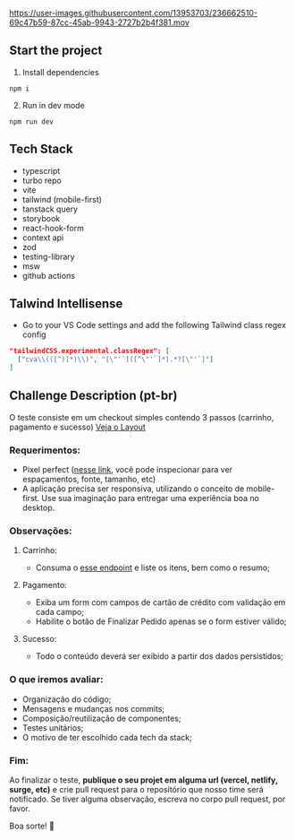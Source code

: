 




https://user-images.githubusercontent.com/13953703/236662510-69c47b59-87cc-45ab-9943-2727b2b4f381.mov




## Start the project
1. Install dependencies

```
npm i
```

2. Run in dev mode

```
npm run dev
```

## Tech Stack
- typescript
- turbo repo
- vite
- tailwind (mobile-first)
- tanstack query
- storybook
- react-hook-form
- context api
- zod
- testing-library
- msw
- github actions

## Talwind Intellisense

- Go to your VS Code settings and add the following Tailwind class regex config

```json
"tailwindCSS.experimental.classRegex": [
  ["cva\\(([^)]*)\\)", "[\"'`]([^\"'`]*).*?[\"'`]"]
]
```

## Challenge Description (pt-br)

O teste consiste em um checkout simples contendo 3 passos (carrinho, pagamento e sucesso) [Veja o Layout](https://www.figma.com/proto/VAOqGCWUNg13WE1t05I7xy/TestFront?page-id=15211%3A254388&node-id=15212%3A255342&viewport=415%2C484%2C0.66&scaling=min-zoom&starting-point-node-id=15212%3A254392&show-proto-sidebar=1)

### Requerimentos:

- Pixel perfect ([nesse link](https://www.figma.com/file/VAOqGCWUNg13WE1t05I7xy/TestFront?node-id=15211%3A254388&t=2A5yzAbeVSPYi4sw-1), você pode inspecionar para ver espaçamentos, fonte, tamanho, etc)
- A aplicação precisa ser responsiva, utilizando o conceito de mobile-first. Use sua imaginação para entregar uma experiência boa no desktop.

### Observações:

1. Carrinho:

   - Consuma o [esse endpoint](https://run.mocky.io/v3/d6e9a93f-9741-4494-b81e-637a8e9b8ddd) e liste os itens, bem como o resumo;

2. Pagamento:

   - Exiba um form com campos de cartão de crédito com validação em cada campo;
   - Habilite o botão de Finalizar Pedido apenas se o form estiver válido;

3. Sucesso:
   - Todo o conteúdo deverá ser exibido a partir dos dados persistidos;

### O que iremos avaliar:

- Organização do código;
- Mensagens e mudanças nos commits;
- Composição/reutilização de componentes;
- Testes unitários;
- O motivo de ter escolhido cada tech da stack;

### Fim:

Ao finalizar o teste, **publique o seu projet em alguma url (vercel, netlify, surge, etc)** e crie pull request para o repositório que nosso time será notificado. Se tiver alguma observação, escreva no corpo pull request, por favor.

Boa sorte! 🚀
